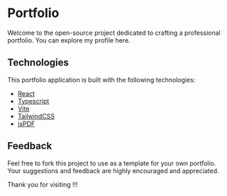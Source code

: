 # Portfolio

Welcome to the open-source project dedicated to crafting a professional portfolio. You can explore my profile here.

## Technologies

This portfolio application is built with the following technologies:

- [React](https://react.dev/)
- [Typescript](https://www.typescriptlang.org/)
- [Vite](https://vitejs.dev/)
- [TailwindCSS](https://tailwindcss.com/)
- [jsPDF](https://github.com/parallax/jsPDF)

## Feedback

Feel free to fork this project to use as a template for your own portfolio. Your suggestions and feedback are highly encouraged and appreciated.

Thank you for visiting !!!

